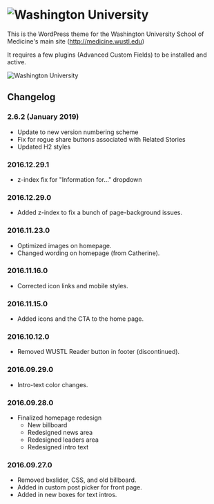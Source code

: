 ![Washington University](http://medicine.wustl.edu/wp-content/themes/medicine/_/img/wusm-logo.svg "WUSTL Shield")
========

This is the WordPress theme for the Washington University School of Medicine's main site
(http://medicine.wustl.edu)

It requires a few plugins (Advanced Custom Fields) to be installed and active.

![Washington University](http://medicine.wustl.edu/wp-content/themes/medicine/screenshot.png "screenshot")

## Changelog

### 2.6.2 (January 2019)

* Update to new version numbering scheme
* Fix for rogue share buttons associated with Related Stories
* Updated H2 styles

### 2016.12.29.1

* z-index fix for "Information for..." dropdown

### 2016.12.29.0

* Added z-index to fix a bunch of page-background issues.

### 2016.11.23.0

* Optimized images on homepage.
* Changed wording on homepage (from Catherine).

### 2016.11.16.0

* Corrected icon links and mobile styles.

### 2016.11.15.0

* Added icons and the CTA to the home page.

### 2016.10.12.0

* Removed WUSTL Reader button in footer (discontinued).

### 2016.09.29.0

* Intro-text color changes.

### 2016.09.28.0

* Finalized homepage redesign
    * New billboard
    * Redesigned news area
    * Redesigned leaders area
    * Redesigned intro text

### 2016.09.27.0

* Removed bxslider, CSS, and old billboard.
* Added in custom post picker for front page.
* Added in new boxes for text intros.

